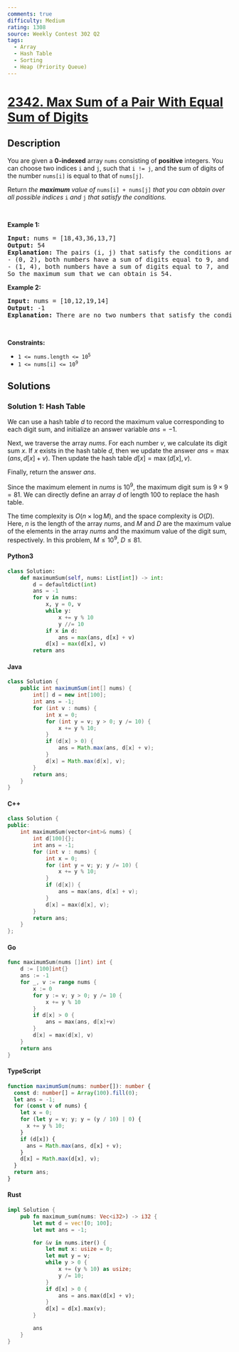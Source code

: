 ```yaml
---
comments: true
difficulty: Medium
rating: 1308
source: Weekly Contest 302 Q2
tags:
  - Array
  - Hash Table
  - Sorting
  - Heap (Priority Queue)
---
```


<!-- problem:start -->

# [2342. Max Sum of a Pair With Equal Sum of Digits](https://leetcode.com/problems/max-sum-of-a-pair-with-equal-sum-of-digits)

## Description

<!-- description:start -->

<p>You are given a <strong>0-indexed</strong> array <code>nums</code> consisting of <strong>positive</strong> integers. You can choose two indices <code>i</code> and <code>j</code>, such that <code>i != j</code>, and the sum of digits of the number <code>nums[i]</code> is equal to that of <code>nums[j]</code>.</p>

<p>Return <em>the <strong>maximum</strong> value of </em><code>nums[i] + nums[j]</code><em> that you can obtain over all possible indices </em><code>i</code><em> and </em><code>j</code><em> that satisfy the conditions.</em></p>

<p>&nbsp;</p>
<p><strong class="example">Example 1:</strong></p>

<pre>
<strong>Input:</strong> nums = [18,43,36,13,7]
<strong>Output:</strong> 54
<strong>Explanation:</strong> The pairs (i, j) that satisfy the conditions are:
- (0, 2), both numbers have a sum of digits equal to 9, and their sum is 18 + 36 = 54.
- (1, 4), both numbers have a sum of digits equal to 7, and their sum is 43 + 7 = 50.
So the maximum sum that we can obtain is 54.
</pre>

<p><strong class="example">Example 2:</strong></p>

<pre>
<strong>Input:</strong> nums = [10,12,19,14]
<strong>Output:</strong> -1
<strong>Explanation:</strong> There are no two numbers that satisfy the conditions, so we return -1.
</pre>

<p>&nbsp;</p>
<p><strong>Constraints:</strong></p>

<ul>
	<li><code>1 &lt;= nums.length &lt;= 10<sup>5</sup></code></li>
	<li><code>1 &lt;= nums[i] &lt;= 10<sup>9</sup></code></li>
</ul>

<!-- description:end -->

## Solutions

<!-- solution:start -->

### Solution 1: Hash Table

We can use a hash table $d$ to record the maximum value corresponding to each digit sum, and initialize an answer variable $ans = -1$.

Next, we traverse the array $nums$. For each number $v$, we calculate its digit sum $x$. If $x$ exists in the hash table $d$, then we update the answer $ans = \max(ans, d[x] + v)$. Then update the hash table $d[x] = \max(d[x], v)$.

Finally, return the answer $ans$.

Since the maximum element in $nums$ is $10^9$, the maximum digit sum is $9 \times 9 = 81$. We can directly define an array $d$ of length $100$ to replace the hash table.

The time complexity is $O(n \times \log M)$, and the space complexity is $O(D)$. Here, $n$ is the length of the array $nums$, and $M$ and $D$ are the maximum value of the elements in the array $nums$ and the maximum value of the digit sum, respectively. In this problem, $M \leq 10^9$, $D \leq 81$.

<!-- tabs:start -->

#### Python3

```python
class Solution:
    def maximumSum(self, nums: List[int]) -> int:
        d = defaultdict(int)
        ans = -1
        for v in nums:
            x, y = 0, v
            while y:
                x += y % 10
                y //= 10
            if x in d:
                ans = max(ans, d[x] + v)
            d[x] = max(d[x], v)
        return ans
```

#### Java

```java
class Solution {
    public int maximumSum(int[] nums) {
        int[] d = new int[100];
        int ans = -1;
        for (int v : nums) {
            int x = 0;
            for (int y = v; y > 0; y /= 10) {
                x += y % 10;
            }
            if (d[x] > 0) {
                ans = Math.max(ans, d[x] + v);
            }
            d[x] = Math.max(d[x], v);
        }
        return ans;
    }
}
```

#### C++

```cpp
class Solution {
public:
    int maximumSum(vector<int>& nums) {
        int d[100]{};
        int ans = -1;
        for (int v : nums) {
            int x = 0;
            for (int y = v; y; y /= 10) {
                x += y % 10;
            }
            if (d[x]) {
                ans = max(ans, d[x] + v);
            }
            d[x] = max(d[x], v);
        }
        return ans;
    }
};
```

#### Go

```go
func maximumSum(nums []int) int {
	d := [100]int{}
	ans := -1
	for _, v := range nums {
		x := 0
		for y := v; y > 0; y /= 10 {
			x += y % 10
		}
		if d[x] > 0 {
			ans = max(ans, d[x]+v)
		}
		d[x] = max(d[x], v)
	}
	return ans
}
```

#### TypeScript

```ts
function maximumSum(nums: number[]): number {
  const d: number[] = Array(100).fill(0);
  let ans = -1;
  for (const v of nums) {
    let x = 0;
    for (let y = v; y; y = (y / 10) | 0) {
      x += y % 10;
    }
    if (d[x]) {
      ans = Math.max(ans, d[x] + v);
    }
    d[x] = Math.max(d[x], v);
  }
  return ans;
}
```

#### Rust

```rust
impl Solution {
    pub fn maximum_sum(nums: Vec<i32>) -> i32 {
        let mut d = vec![0; 100];
        let mut ans = -1;

        for &v in nums.iter() {
            let mut x: usize = 0;
            let mut y = v;
            while y > 0 {
                x += (y % 10) as usize;
                y /= 10;
            }
            if d[x] > 0 {
                ans = ans.max(d[x] + v);
            }
            d[x] = d[x].max(v);
        }

        ans
    }
}
```

<!-- tabs:end -->

<!-- solution:end -->

<!-- problem:end -->
